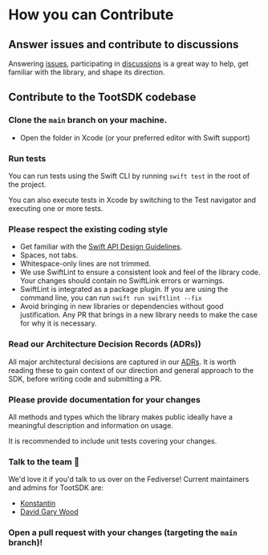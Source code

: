 # How you can Contribute

## Answer issues and contribute to discussions

Answering [issues](https://github.com/kkostov/TootSDK/issues), participating in [discussions](https://github.com/kkostov/TootSDK/discussions) is a great way to help, get familiar with the library, and shape its direction.

## Contribute to the TootSDK codebase

### Clone the `main` branch on your machine.

- Open the folder in Xcode (or your preferred editor with Swift support)

### Run tests

You can run tests using the Swift CLI by running `swift test` in the root of the project.

You can also execute tests in Xcode by switching to the Test navigator and executing one or more tests.

### Please respect the existing coding style

- Get familiar with the [Swift API Design Guidelines](https://www.swift.org/documentation/api-design-guidelines/).
- Spaces, not tabs.
- Whitespace-only lines are not trimmed.
- We use SwiftLint to ensure a consistent look and feel of the library code. Your changes should contain no SwiftLink errors or warnings.
- SwiftLint is integrated as a package plugin. If you are using the command line, you can run `swift run swiftlint --fix`
- Avoid bringing in new libraries or dependencies without good justification. Any PR that brings in a new library needs to make the case for why it is necessary.

### Read our Architecture Decision Records (ADRs))

All major architectural decisions are captured in our [ADRs](https://github.com/kkostov/TootSDK/architecture/decisions). It is worth reading these to gain context of our direction and general approach to the SDK, before writing code and submitting a PR. 

### Please provide documentation for your changes

All methods and types which the library makes public ideally have a meaningful description and information on usage.

It is recommended to include unit tests covering your changes.

### Talk to the team 🤙

We'd love it if you'd talk to us over on the Fediverse! Current maintainers and admins for TootSDK are:

- [Konstantin](https://m.iamkonstantin.eu/konstantin)
- [David Gary Wood](https://social.davidgarywood.com/@davidgarywood)

### Open a pull request with your changes (targeting the `main` branch)!
